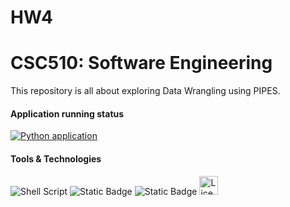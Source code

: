 # HW4
# CSC510: Software Engineering
This repository is all about exploring Data Wrangling using PIPES.

#### Application running status
[![Python application](https://github.com/TeamBenign/HW4/actions/workflows/python-app.yml/badge.svg)](https://github.com/TeamBenign/HW4/actions/workflows/python-app.yml)

#### Tools & Technologies
![Shell Script](https://img.shields.io/badge/shell_script-%23121011.svg?style=for-the-badge&logo=gnu-bash&logoColor=white)
![Static Badge](https://img.shields.io/badge/language-python-3670A0?style=for-the-badge&logo=python) 
![Static Badge](https://img.shields.io/badge/Platform-Linux-FCC624?style=for-the-badge&logo=linux&logoColor=black)
<a href="https://www.gnu.org/licenses/gpl-3.0"><img alt="License: GPL v3" src="https://img.shields.io/badge/License-GPLv3-blue.svg" height="30px"></a>
